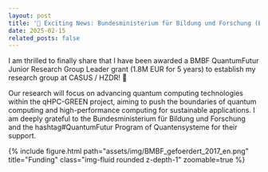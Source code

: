 ```yaml
---
layout: post
title: '🌟 Exciting News: Bundesministerium für Bildung und Forschung (BMBF) Support to establish my Research Group at the Center for Advanced Systems Understanding (CASUS) at HZDR (Helmholtz-Zentrum Dresden-Rossendorf (HZDR)) 🚀'
date: 2025-02-15
related_posts: false
---
```



I am thrilled to finally share that I have been awarded a BMBF QuantumFutur Junior Research Group Leader grant (1.8M EUR for 5 years) to establish my research group at CASUS / HZDR! 🎉

Our research will focus on advancing quantum computing technologies within the qHPC-GREEN project, aiming to push the boundaries of quantum computing and high-performance computing for sustainable applications.
I am deeply grateful to the Bundesministerium für Bildung und Forschung and the hashtag#QuantumFutur Program of Quantensysteme for their support.

{% include figure.html path="assets/img/BMBF_gefoerdert_2017_en.png" title="Funding" class="img-fluid rounded z-depth-1" zoomable=true %}
